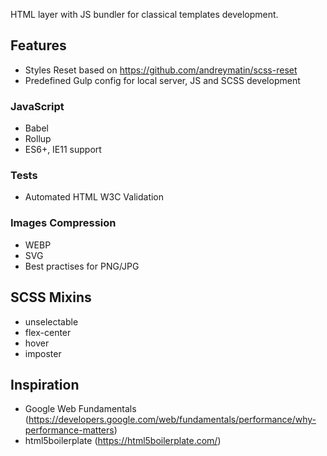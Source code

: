 HTML layer with JS bundler for classical templates development.

## Features

- Styles Reset based on https://github.com/andreymatin/scss-reset
- Predefined Gulp config for local server, JS and SCSS development

### JavaScript

- Babel
- Rollup
- ES6+, IE11 support

### Tests

- Automated HTML W3C Validation

### Images Compression

- WEBP
- SVG
- Best practises for PNG/JPG

## SCSS Mixins

- unselectable
- flex-center
- hover
- imposter

## Inspiration

- Google Web Fundamentals (https://developers.google.com/web/fundamentals/performance/why-performance-matters)
- html5boilerplate (https://html5boilerplate.com/)
